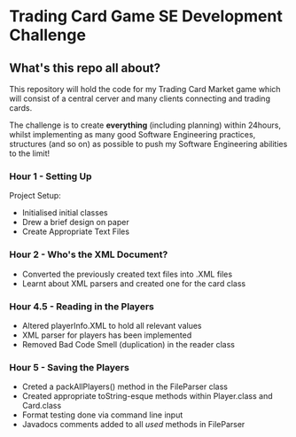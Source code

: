 # Trading Card Game SE Development Challenge

## What's this repo all about?
This repository will hold the code for my Trading Card Market game which will consist of a central cerver and many clients connecting and trading cards.

The challenge is to create **everything** (including planning) within 24hours, whilst implementing as many good Software Engineering practices, structures (and so on) as possible to push my Software Engineering abilities to the limit!

### Hour 1 - Setting Up
Project Setup: 
- Initialised initial classes
- Drew a brief design on paper
- Create Appropriate Text Files 

### Hour 2 - Who's the XML Document?
- Converted the previously created text files into .XML files
- Learnt about XML parsers and created one for the card class

### Hour 4.5 - Reading in the Players
- Altered playerInfo.XML to hold all relevant values
- XML parser for players has been implemented
- Removed Bad Code Smell (duplication) in the reader class

### Hour 5 - Saving the Players
- Creted a packAllPlayers() method in the FileParser class
- Created appropriate toString-esque methods within Player.class and Card.class
- Format testing done via command line input
- Javadocs comments added to all *used* methods in FileParser
